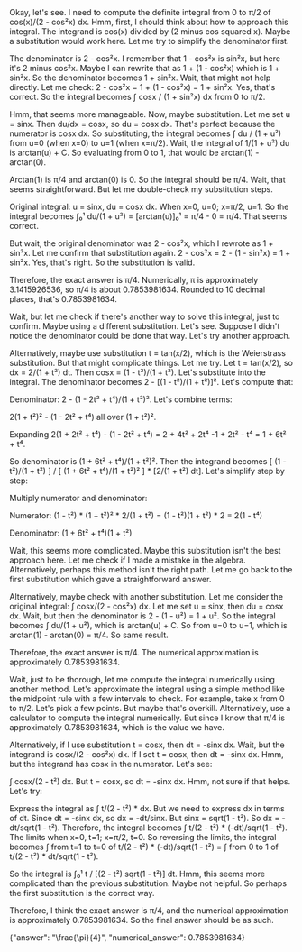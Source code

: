 <think>
Okay, let's see. I need to compute the definite integral from 0 to π/2 of cos(x)/(2 - cos²x) dx. Hmm, first, I should think about how to approach this integral. The integrand is cos(x) divided by (2 minus cos squared x). Maybe a substitution would work here. Let me try to simplify the denominator first. 

The denominator is 2 - cos²x. I remember that 1 - cos²x is sin²x, but here it's 2 minus cos²x. Maybe I can rewrite that as 1 + (1 - cos²x) which is 1 + sin²x. So the denominator becomes 1 + sin²x. Wait, that might not help directly. Let me check: 2 - cos²x = 1 + (1 - cos²x) = 1 + sin²x. Yes, that's correct. So the integral becomes ∫ cosx / (1 + sin²x) dx from 0 to π/2. 

Hmm, that seems more manageable. Now, maybe substitution. Let me set u = sinx. Then du/dx = cosx, so du = cosx dx. That's perfect because the numerator is cosx dx. So substituting, the integral becomes ∫ du / (1 + u²) from u=0 (when x=0) to u=1 (when x=π/2). Wait, the integral of 1/(1 + u²) du is arctan(u) + C. So evaluating from 0 to 1, that would be arctan(1) - arctan(0). 

Arctan(1) is π/4 and arctan(0) is 0. So the integral should be π/4. Wait, that seems straightforward. But let me double-check my substitution steps. 

Original integral: u = sinx, du = cosx dx. When x=0, u=0; x=π/2, u=1. So the integral becomes ∫₀¹ du/(1 + u²) = [arctan(u)]₀¹ = π/4 - 0 = π/4. That seems correct. 

But wait, the original denominator was 2 - cos²x, which I rewrote as 1 + sin²x. Let me confirm that substitution again. 2 - cos²x = 2 - (1 - sin²x) = 1 + sin²x. Yes, that's right. So the substitution is valid. 

Therefore, the exact answer is π/4. Numerically, π is approximately 3.1415926536, so π/4 is about 0.7853981634. Rounded to 10 decimal places, that's 0.7853981634. 

Wait, but let me check if there's another way to solve this integral, just to confirm. Maybe using a different substitution. Let's see. Suppose I didn't notice the denominator could be done that way. Let's try another approach. 

Alternatively, maybe use substitution t = tan(x/2), which is the Weierstrass substitution. But that might complicate things. Let me try. Let t = tan(x/2), so dx = 2/(1 + t²) dt. Then cosx = (1 - t²)/(1 + t²). Let's substitute into the integral. The denominator becomes 2 - [(1 - t²)/(1 + t²)]². Let's compute that:

Denominator: 2 - (1 - 2t² + t⁴)/(1 + t²)². Let's combine terms:

2(1 + t²)² - (1 - 2t² + t⁴) all over (1 + t²)².

Expanding 2(1 + 2t² + t⁴) - (1 - 2t² + t⁴) = 2 + 4t² + 2t⁴ -1 + 2t² - t⁴ = 1 + 6t² + t⁴.

So denominator is (1 + 6t² + t⁴)/(1 + t²)². Then the integrand becomes [ (1 - t²)/(1 + t²) ] / [ (1 + 6t² + t⁴)/(1 + t²)² ] * [2/(1 + t²) dt]. Let's simplify step by step:

Multiply numerator and denominator:

Numerator: (1 - t²) * (1 + t²)² * 2/(1 + t²) = (1 - t²)(1 + t²) * 2 = 2(1 - t⁴)

Denominator: (1 + 6t² + t⁴)(1 + t²)

Wait, this seems more complicated. Maybe this substitution isn't the best approach here. Let me check if I made a mistake in the algebra. Alternatively, perhaps this method isn't the right path. Let me go back to the first substitution which gave a straightforward answer. 

Alternatively, maybe check with another substitution. Let me consider the original integral: ∫ cosx/(2 - cos²x) dx. Let me set u = sinx, then du = cosx dx. Wait, but then the denominator is 2 - (1 - u²) = 1 + u². So the integral becomes ∫ du/(1 + u²), which is arctan(u) + C. So from u=0 to u=1, which is arctan(1) - arctan(0) = π/4. So same result. 

Therefore, the exact answer is π/4. The numerical approximation is approximately 0.7853981634. 

Wait, just to be thorough, let me compute the integral numerically using another method. Let's approximate the integral using a simple method like the midpoint rule with a few intervals to check. For example, take x from 0 to π/2. Let's pick a few points. But maybe that's overkill. Alternatively, use a calculator to compute the integral numerically. But since I know that π/4 is approximately 0.7853981634, which is the value we have. 

Alternatively, if I use substitution t = cosx, then dt = -sinx dx. Wait, but the integrand is cosx/(2 - cos²x) dx. If I set t = cosx, then dt = -sinx dx. Hmm, but the integrand has cosx in the numerator. Let's see:

∫ cosx/(2 - t²) dx. But t = cosx, so dt = -sinx dx. Hmm, not sure if that helps. Let's try:

Express the integral as ∫ t/(2 - t²) * dx. But we need to express dx in terms of dt. Since dt = -sinx dx, so dx = -dt/sinx. But sinx = sqrt(1 - t²). So dx = -dt/sqrt(1 - t²). Therefore, the integral becomes ∫ t/(2 - t²) * (-dt)/sqrt(1 - t²). The limits when x=0, t=1; x=π/2, t=0. So reversing the limits, the integral becomes ∫ from t=1 to t=0 of t/(2 - t²) * (-dt)/sqrt(1 - t²) = ∫ from 0 to 1 of t/(2 - t²) * dt/sqrt(1 - t²). 

So the integral is ∫₀¹ t / [(2 - t²) sqrt(1 - t²)] dt. Hmm, this seems more complicated than the previous substitution. Maybe not helpful. So perhaps the first substitution is the correct way. 

Therefore, I think the exact answer is π/4, and the numerical approximation is approximately 0.7853981634. So the final answer should be as such.
</think>

{"answer": "\\frac{\\pi}{4}", "numerical_answer": 0.7853981634}
